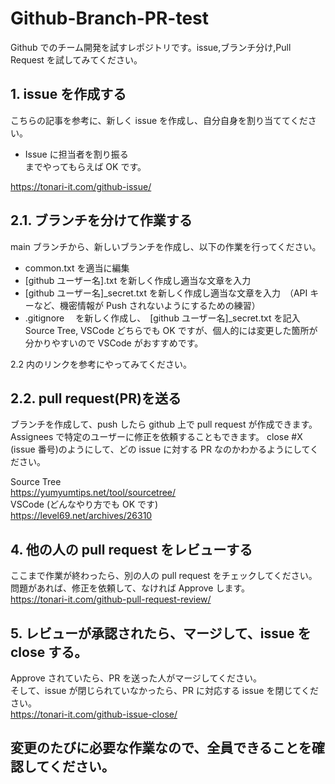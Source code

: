 # Github-Branch-PR-test

Github でのチーム開発を試すレポジトリです。issue,ブランチ分け,Pull Request を試してみてください。

## 1. issue を作成する

こちらの記事を参考に、新しく issue を作成し、自分自身を割り当ててください。

- Issue に担当者を割り振る  
  までやってもらえば OK です。

https://tonari-it.com/github-issue/

## 2.1. ブランチを分けて作業する

main ブランチから、新しいブランチを作成し、以下の作業を行ってください。

- common.txt を適当に編集
- [github ユーザー名].txt を新しく作成し適当な文章を入力
- [github ユーザー名]\_secret.txt を新しく作成し適当な文章を入力　（API キーなど、機密情報が Push されないようにするための練習）
- .gitignore 　を新しく作成し、　[github ユーザー名]\_secret.txt を記入
  Source Tree, VSCode どちらでも OK ですが、個人的には変更した箇所が分かりやすいので VSCode がおすすめです。
  
2.2 内のリンクを参考にやってみてください。

## 2.2. pull request(PR)を送る

ブランチを作成して、push したら github 上で pull request が作成できます。
Assignees で特定のユーザーに修正を依頼することもできます。
close #X (issue 番号)のようにして、どの issue に対する PR なのかわかるようにしてください。

Source Tree  
https://yumyumtips.net/tool/sourcetree/  
VSCode (どんなやり方でも OK です)  
https://level69.net/archives/26310

## 4. 他の人の pull request をレビューする

ここまで作業が終わったら、別の人の pull request をチェックしてください。  
問題があれば、修正を依頼して、なければ Approve します。  
https://tonari-it.com/github-pull-request-review/

## 5. レビューが承認されたら、マージして、issue を close する。

Approve されていたら、PR を送った人がマージしてください。  
そして、issue が閉じられていなかったら、PR に対応する issue を閉じてください。  
https://tonari-it.com/github-issue-close/

## 変更のたびに必要な作業なので、全員できることを確認してください。
